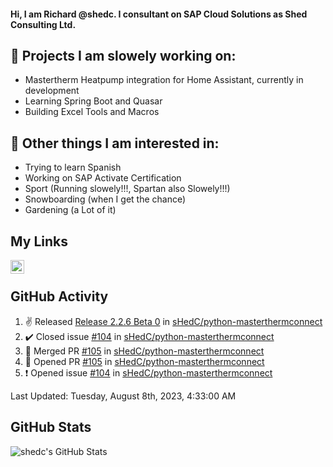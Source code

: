 #### Hi, I am Richard @shedc. I consultant on SAP Cloud Solutions as Shed Consulting Ltd.

## 👋 Projects I am slowely working on:
- Mastertherm Heatpump integration for Home Assistant, currently in development
- Learning Spring Boot and Quasar
- Building Excel Tools and Macros

## 👀 Other things I am interested in:
- Trying to learn Spanish
- Working on SAP Activate Certification
- Sport (Running slowely!!!, Spartan also Slowely!!!)
- Snowboarding (when I get the chance)
- Gardening (a Lot of it)

## My Links
[<img align="left" alt="shedc | LinkedIn" width="22px" src="https://cdn.jsdelivr.net/npm/simple-icons@v3/icons/linkedin.svg" />][linkedin]

<br/>

## GitHub Activity
<!--RECENT_ACTIVITY:start-->
1. ✌️ Released [Release 2.2.6 Beta 0](https://github.com/sHedC/python-masterthermconnect/releases/tag/2.2.6-b0) in [sHedC/python-masterthermconnect](https://github.com/sHedC/python-masterthermconnect)
2. ✔️ Closed issue [#104](https://github.com/sHedC/python-masterthermconnect/issues/104) in [sHedC/python-masterthermconnect](https://github.com/sHedC/python-masterthermconnect)
3. 🎉 Merged PR [#105](https://github.com/sHedC/python-masterthermconnect/pull/105) in [sHedC/python-masterthermconnect](https://github.com/sHedC/python-masterthermconnect)
4. 💪 Opened PR [#105](https://github.com/sHedC/python-masterthermconnect/pull/105) in [sHedC/python-masterthermconnect](https://github.com/sHedC/python-masterthermconnect)
5. ❗️ Opened issue [#104](https://github.com/sHedC/python-masterthermconnect/issues/104) in [sHedC/python-masterthermconnect](https://github.com/sHedC/python-masterthermconnect)
<!--RECENT_ACTIVITY:end-->
<!--RECENT_ACTIVITY:last_update-->
Last Updated: Tuesday, August 8th, 2023, 4:33:00 AM
<!--RECENT_ACTIVITY:last_update_end-->

## GitHub Stats
<img align="left" alt="shedc's GitHub Stats" src="https://github-readme-stats.vercel.app/api?username=shedc&show_icons=true&hide_title=true" />

[linkedin]: https://www.linkedin.com/in/richard-holmes-3314251/
